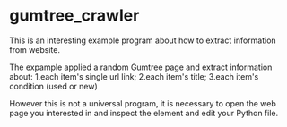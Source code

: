 # gumtree_crawler

This is an interesting example program about how to extract information from website.

The expample applied a random Gumtree page and extract information about:
   1.each item's single url link;
   2.each item's title;
   3.each item's condition (used or new)
   
However this is not a universal program, it is necessary to open the web page you interested in and inspect the element and edit your Python file. 
